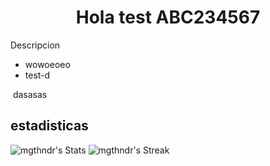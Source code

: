 <div align= "center" >
  <h1 align = "center" > Hola test ABC234567 </h1>
</div>

Descripcion
* wowoeoeo
* test-d
<img src= "">
dasasas

estadisticas
-

![mgthndr's Stats](https://github-readme-stats.vercel.app/api?username=mgthndr&theme=vue-dark&show_icons=true&hide_border=true&count_private=true)
![mgthndr's Streak](https://github-readme-streak-stats.herokuapp.com/?user=mgthndr&theme=vue-dark&hide_border=true)
